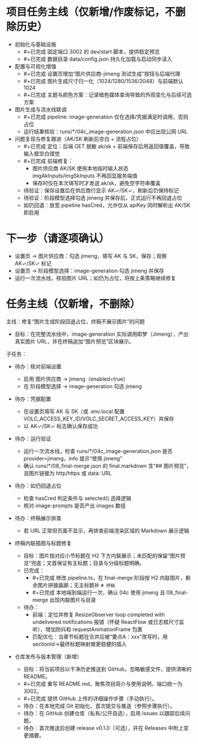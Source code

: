 # 项目任务主线（仅新增/作废标记，不删除历史）

- 初始化与基础设施
  - #+已完成 固定端口 3002 的 dev/start 脚本，提供稳定预览
  - #+已完成 数据目录 data/config.json 持久化加载与启动同步读入
- 配置与可视化增强
  - #+已完成 设置页增加“图片供应商-jimeng 测试生成”按钮与后端代理
  - #+已完成 图片生成尺寸归一化（1024/1280/1536/2048）与前端默认 1024
  - #+已完成 主题与颜色方案：记录暗色媒体查询导致的外观变化与后续可选方案
- 图片生成与流水线联调
  - #+已完成 pipeline: image-generation 仅在选择/凭据满足时调用，否则占位
  - 运行结果核验：runs/*/04c_image-generation.json 中应出现公网 URL
- 问题复现与修复跟进（AK/SK 刷新后空白 + 流程占位）
  - #+已完成 定位：后端 GET 脱敏 ak/sk + 前端保存后用返回值覆盖，导致输入框空白错觉
  - #+已完成 前端修复：
    - 图片供应商 AK/SK 使用本地临时输入状态 imgAkInputs/imgSkInputs 不再回显服务端值
    - 保存时仅在本次填写时才发送 ak/sk，避免空字符串覆盖
  - 待验证：保存设置后在供应商行显示 AK✓/SK✓，刷新后仍保持标记
  - 待验证：阶段模型选择勾选 jimeng 并保存后，正式运行不再回退占位
  - 如仍回退：放宽 pipeline hasCred，允许仅从 apiKey 同时解析出 AK/SK 即启用

# 下一步（请逐项确认）
- 设置页 -> 图片供应商：勾选 jimeng，填写 AK 与 SK，保存；观察 AK✓/SK✓ 标记
- 设置页 -> 阶段模型选择：image-generation 勾选 jimeng 并保存
- 运行一次流水线，核验图片 URL；如仍为占位，将按上条策略继续修复

# 任务主线（仅新增，不删除）

主线：修复“图片生成阶段回退占位，终稿不展示图片”的问题
  - 目标：在完整流水线中，image-generation 实际调用即梦（Jimeng），产出真实图片 URL，并在终稿追加“图片预览”区块展示。

子任务：
  - 待办：核对前端设置
    - 启用 图片供应商 -> jimeng（enabled=true）
    - 在 阶段模型选择 -> image-generation 勾选 jimeng
  - 待办：凭据配置
    - 在设置页填写 AK 与 SK（或 .env.local 配置 VOLC_ACCESS_KEY_ID/VOLC_SECRET_ACCESS_KEY）并保存
    - 以 AK✓/SK✓ 标志确认保存成功
  - 待办：运行验证
    - 运行一次流水线，检查 runs/*/04c_image-generation.json 是否 provider=jimeng，info 提示“使用 jimeng”
    - 确认 runs/*/08_final-merge.json 的 final.markdown 含“## 图片预览”，且图片链接为 http/https 或 data: URL
  - 待办：如仍回退占位
    - 检查 hasCred 判定条件与 selected() 选择逻辑
    - 核对 image-prompts 是否产出 images 数组
  - 待办：终稿展示排查
    - 若 URL 正常但页面不显示，再排查前端渲染区域的 Markdown 展示逻辑

  - 终稿内联插图与标题修复
    - 目标：图片按对应小节标题在 H2 下方内联展示；未匹配的保留“图片预览”兜底；文首保证有主标题；目录与分级标题明确。
    - 已完成：
      - #+已完成 修改 pipeline.ts，在 final-merge 阶段按 H2 内联图片，剩余图片拼接画廊；无主标题补 `# 终稿`
      - #+已完成 本地端到端运行一次，确认 04c 使用 jimeng 且 08_final-merge 出现内联图片与目录
    - 待办：
      - 前端：定位并修复 ResizeObserver loop completed with undelivered notifications 报错（怀疑 ReactFlow 或日志框尺寸监听），增加防抖和 requestAnimationFrame 包裹
      - 匹配优化：当章节标题在合并后被“要点A：xxx”改写时，用 sectionId->最终标题映射做更稳健的插入

- 仓库发布与版本管理（新增）
  - 目标：将当前项目以干净历史推送到 GitHub，忽略敏感文件，提供清晰的 README。
  - #+已完成 重写 README.md，聚焦项目简介与使用说明，端口统一为 3002。
  - #+已完成 提供 GitHub 上传的详细操作步骤（手动执行）。
  - 待办：在本地完成 Git 初始化、首次提交与推送（参照步骤执行）。
  - 待办：在 GitHub 创建仓库（私有/公开自选），启用 Issues 以跟踪后续问题。
  - 待办：首次推送后创建 release v0.1.0（可选），并在 Releases 中附上变更摘要。